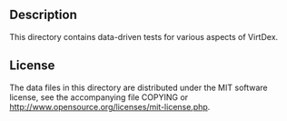 Description
------------

This directory contains data-driven tests for various aspects of VirtDex.

License
--------

The data files in this directory are distributed under the MIT software
license, see the accompanying file COPYING or
http://www.opensource.org/licenses/mit-license.php.

